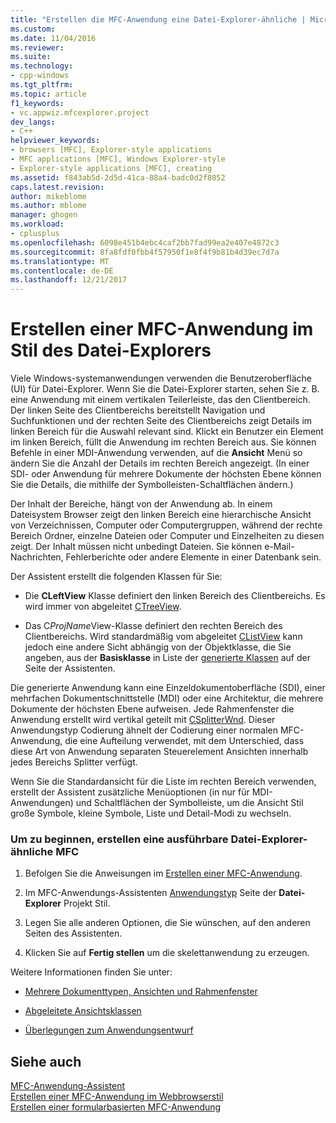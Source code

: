 ```yaml
---
title: "Erstellen die MFC-Anwendung eine Datei-Explorer-ähnliche | Microsoft Docs"
ms.custom: 
ms.date: 11/04/2016
ms.reviewer: 
ms.suite: 
ms.technology:
- cpp-windows
ms.tgt_pltfrm: 
ms.topic: article
f1_keywords:
- vc.appwiz.mfcexplorer.project
dev_langs:
- C++
helpviewer_keywords:
- browsers [MFC], Explorer-style applications
- MFC applications [MFC], Windows Explorer-style
- Explorer-style applications [MFC], creating
ms.assetid: f843ab5d-2d5d-41ca-88a4-badc0d2f8052
caps.latest.revision: 
author: mikeblome
ms.author: mblome
manager: ghogen
ms.workload:
- cplusplus
ms.openlocfilehash: 6098e451b4ebc4caf2bb7fad99ea2e407e4872c3
ms.sourcegitcommit: 8fa8fdf0fbb4f57950f1e8f4f9b81b4d39ec7d7a
ms.translationtype: MT
ms.contentlocale: de-DE
ms.lasthandoff: 12/21/2017
---
```

# <a name="creating-a-file-explorer-style-mfc-application"></a>Erstellen einer MFC-Anwendung im Stil des Datei-Explorers
Viele Windows-systemanwendungen verwenden die Benutzeroberfläche (UI) für Datei-Explorer. Wenn Sie die Datei-Explorer starten, sehen Sie z. B. eine Anwendung mit einem vertikalen Teilerleiste, das den Clientbereich. Der linken Seite des Clientbereichs bereitstellt Navigation und Suchfunktionen und der rechten Seite des Clientbereichs zeigt Details im linken Bereich für die Auswahl relevant sind. Klickt ein Benutzer ein Element im linken Bereich, füllt die Anwendung im rechten Bereich aus. Sie können Befehle in einer MDI-Anwendung verwenden, auf die **Ansicht** Menü so ändern Sie die Anzahl der Details im rechten Bereich angezeigt. (In einer SDI- oder Anwendung für mehrere Dokumente der höchsten Ebene können Sie die Details, die mithilfe der Symbolleisten-Schaltflächen ändern.)  
  
 Der Inhalt der Bereiche, hängt von der Anwendung ab. In einem Dateisystem Browser zeigt den linken Bereich eine hierarchische Ansicht von Verzeichnissen, Computer oder Computergruppen, während der rechte Bereich Ordner, einzelne Dateien oder Computer und Einzelheiten zu diesen zeigt. Der Inhalt müssen nicht unbedingt Dateien. Sie können e-Mail-Nachrichten, Fehlerberichte oder andere Elemente in einer Datenbank sein.  
  
 Der Assistent erstellt die folgenden Klassen für Sie:  
  
-   Die **CLeftView** Klasse definiert den linken Bereich des Clientbereichs. Es wird immer von abgeleitet [CTreeView](../../mfc/reference/ctreeview-class.md).  
  
-   Das C*ProjName*View-Klasse definiert den rechten Bereich des Clientbereichs. Wird standardmäßig vom abgeleitet [CListView](../../mfc/reference/clistview-class.md) kann jedoch eine andere Sicht abhängig von der Objektklasse, die Sie angeben, aus der **Basisklasse** in Liste der [generierte Klassen](../../mfc/reference/generated-classes-mfc-application-wizard.md) auf der Seite der Assistenten.  
  
 Die generierte Anwendung kann eine Einzeldokumentoberfläche (SDI), einer mehrfachen Dokumentschnittstelle (MDI) oder eine Architektur, die mehrere Dokumente der höchsten Ebene aufweisen. Jede Rahmenfenster die Anwendung erstellt wird vertikal geteilt mit [CSplitterWnd](../../mfc/reference/csplitterwnd-class.md). Dieser Anwendungstyp Codierung ähnelt der Codierung einer normalen MFC-Anwendung, die eine Aufteilung verwendet, mit dem Unterschied, dass diese Art von Anwendung separaten Steuerelement Ansichten innerhalb jedes Bereichs Splitter verfügt.  
  
 Wenn Sie die Standardansicht für die Liste im rechten Bereich verwenden, erstellt der Assistent zusätzliche Menüoptionen (in nur für MDI-Anwendungen) und Schaltflächen der Symbolleiste, um die Ansicht Stil große Symbole, kleine Symbole, Liste und Detail-Modi zu wechseln.  
  
### <a name="to-begin-creating-a-file-explorer-style-mfc-executable"></a>Um zu beginnen, erstellen eine ausführbare Datei-Explorer-ähnliche MFC  
  
1.  Befolgen Sie die Anweisungen im [Erstellen einer MFC-Anwendung](../../mfc/reference/creating-an-mfc-application.md).  
  
2.  Im MFC-Anwendungs-Assistenten [Anwendungstyp](../../mfc/reference/application-type-mfc-application-wizard.md) Seite der **Datei-Explorer** Projekt Stil.  
  
3.  Legen Sie alle anderen Optionen, die Sie wünschen, auf den anderen Seiten des Assistenten.  
  
4.  Klicken Sie auf **Fertig stellen** um die skelettanwendung zu erzeugen.  
  
 Weitere Informationen finden Sie unter:  
  
-   [Mehrere Dokumenttypen, Ansichten und Rahmenfenster](../../mfc/multiple-document-types-views-and-frame-windows.md)  
  
-   [Abgeleitete Ansichtsklassen](../../mfc/derived-view-classes-available-in-mfc.md)  
  
-   [Überlegungen zum Anwendungsentwurf](../../mfc/application-design-choices.md)  
  
## <a name="see-also"></a>Siehe auch  
 [MFC-Anwendung-Assistent](../../mfc/reference/mfc-application-wizard.md)   
 [Erstellen einer MFC-Anwendung im Webbrowserstil](../../mfc/reference/creating-a-web-browser-style-mfc-application.md)   
 [Erstellen einer formularbasierten MFC-Anwendung](../../mfc/reference/creating-a-forms-based-mfc-application.md)

